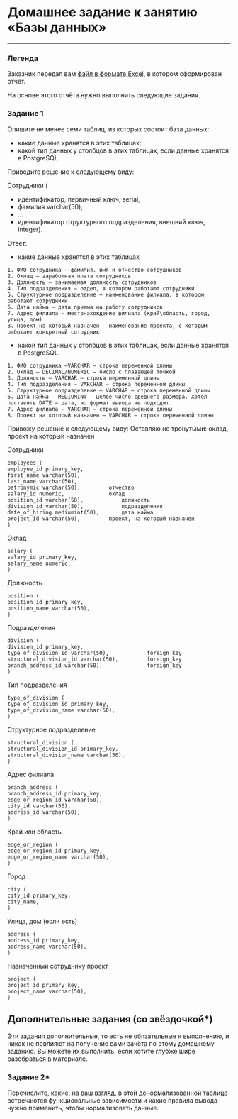 # Домашнее задание к занятию «Базы данных»

---
### Легенда

Заказчик передал вам [файл в формате Excel](https://github.com/netology-code/sdb-homeworks/blob/main/resources/hw-12-1.xlsx), в котором сформирован отчёт. 

На основе этого отчёта нужно выполнить следующие задания.

### Задание 1

Опишите не менее семи таблиц, из которых состоит база данных:

- какие данные хранятся в этих таблицах;
- какой тип данных у столбцов в этих таблицах, если данные хранятся в PostgreSQL.

Приведите решение к следующему виду:

Сотрудники (

- идентификатор, первичный ключ, serial,
- фамилия varchar(50),
- ...
- идентификатор структурного подразделения, внешний ключ, integer).

Ответ:

- какие данные хранятся в этих таблицах

```
1. ФИО сотрудника – фамилия, имя и отчество сотрудников
2. Оклад – заработная плата сотрудников
3. Должность – занимаемая должность сотрудников
4. Тип подразделения – отдел, в котором работают сотрудники
5. Структурное подразделение – наименование филиала, в котором работают сотрудники
6. Дата найма – дата приема на работу сотрудников
7. Адрес филиала – местонахождение филиала (край\область, город, улица, дом)
8. Проект на который назначен – наименование проекта, с которым работает конкретный сотрудник
```

- какой тип данных у столбцов в этих таблицах, если данные хранятся в PostgreSQL.

```
1. ФИО сотрудника –VARCHAR – строка переменной длины
2. Оклад – DECIMAL/NUMERIC – число с плавающей точкой
3. Должность – VARCHAR – строка переменной длины
4. Тип подразделения – VARCHAR – строка переменной длины
5. Структурное подразделение – VARCHAR – строка переменной длины
6. Дата найма – MEDIUMINT — целое число среднего размера. Хотел поставить DATE – дата, но формат вывода не подходит.
7. Адрес филиала – VARCHAR – строка переменной длины
8. Проект на который назначен – VARCHAR – строка переменной длины
```

Привожу решение к следующему виду:
Оставляю не тронутыми: оклад, проект на который назначен

Сотрудники
```
employees (
employee_id primary_key, 
first_name varchar(50),
last_name varchar(50),
patronymic varchar(50),			отчество
salary_id numeric,				оклад
position_id varchar(50),			должность
division_id varchar(50),			подразделения
date_of_hiring mediumint(50),		дата найма
project_id varchar(50),			проект, на который назначен
)
```

Оклад

```
salary (
salary_id primary_key,
salary_name numeric,
)
```

Должность

```
position (
position_id primary_key,
position_name varchar(50),
)
```

Подразделения

```
division (
division_id primary_key,
type_of_division_id varchar(50),			foreign_key
structural_division_id varchar(50),			foreign_key
branch_address_id varchar(50),			    foreign_key
)
```

Тип подразделения

```
type_of_division (
type_of_division_id primary_key,
type_of_division_name varchar(50),
)
```

Структурное подразделение

```
structural_division (
structural_division_id primary_key,
structural_division_name varchar(50),
)
```

Адрес филиала

```
branch_address (
branch_address_id primary_key,
edge_or_region_id varchar(50),
city_id varchar(50),
address_id varchar(50),
)
```

Край или область

```
edge_or_region (
edge_or_region_id primary_key,
edge_or_region_name varchar(50),
)
```

Город

```
city (
city_id primary_key,
city_name,
)
```

Улица, дом (если есть)

```
address (
address_id primary_key,
address_name varchar(50),
)
```

Назначенный сотруднику проект

```
project (
project_id primary_key,
project_name varchar(50),
)
```


## Дополнительные задания (со звёздочкой*)
Эти задания дополнительные, то есть не обязательные к выполнению, и никак не повлияют на получение вами зачёта по этому домашнему заданию. Вы можете их выполнить, если хотите глубже шире разобраться в материале.


### Задание 2*

Перечислите, какие, на ваш взгляд, в этой денормализованной таблице встречаются функциональные зависимости и какие правила вывода нужно применить, чтобы нормализовать данные.

